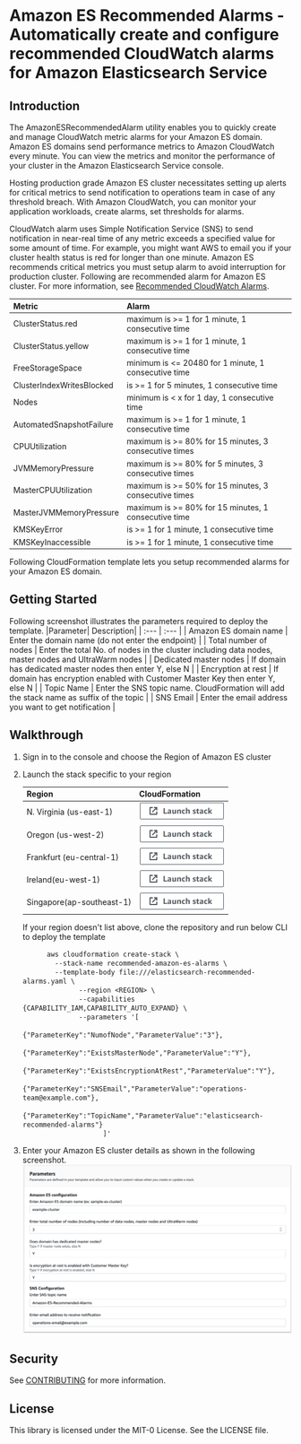 # Amazon ES Recommended Alarms - Automatically create and configure recommended CloudWatch alarms for Amazon Elasticsearch Service

## Introduction

The AmazonESRecommendedAlarm utility enables you to quickly create and manage CloudWatch metric alarms for your Amazon ES domain. Amazon ES domains send performance metrics to Amazon CloudWatch every minute. You can view the metrics and monitor the performance of your cluster in the Amazon Elasticsearch Service console. 

Hosting production grade Amazon ES cluster necessitates setting up alerts for critical metrics to send notification to operations team in case of any threshold breach. With Amazon CloudWatch, you can monitor your application workloads, create alarms, set thresholds for alarms.

CloudWatch alarm uses Simple Notification Service (SNS) to send notification in near-real time of any metric exceeds a specified value for some amount of time. For example, you might want AWS to email you if your cluster health status is red for longer than one minute.  Amazon ES recommends critical metrics you must setup alarm to avoid interruption for production cluster. Following are recommended alarm for Amazon ES cluster. For more information, see [Recommended CloudWatch Alarms](https://docs.aws.amazon.com/elasticsearch-service/latest/developerguide/cloudwatch-alarms.html).

|Metric| Alarm|
| :--- | :--- |
| ClusterStatus.red | maximum is >= 1 for 1 minute, 1 consecutive time |
| ClusterStatus.yellow | maximum is >= 1 for 1 minute, 1 consecutive time |
| FreeStorageSpace | minimum is <= 20480 for 1 minute, 1 consecutive time |
| ClusterIndexWritesBlocked | is >= 1 for 5 minutes, 1 consecutive time |
| Nodes | minimum is < x for 1 day, 1 consecutive time |
| AutomatedSnapshotFailure | maximum is >= 1 for 1 minute, 1 consecutive time |
| CPUUtilization | maximum is >= 80% for 15 minutes, 3 consecutive times |
| JVMMemoryPressure | maximum is >= 80% for 5 minutes, 3 consecutive times |
| MasterCPUUtilization | maximum is >= 50% for 15 minutes, 3 consecutive times |
| MasterJVMMemoryPressure | maximum is >= 80% for 15 minutes, 1 consecutive time |
| KMSKeyError | is >= 1 for 1 minute, 1 consecutive time |
| KMSKeyInaccessible | is >= 1 for 1 minute, 1 consecutive time |

Following CloudFormation template lets you setup recommended alarms for your Amazon ES domain.  

## Getting Started
Following screenshot illustrates the parameters required to deploy the template. 
|Parameter|	Description|
| :--- | :--- |
| Amazon ES domain name | 	Enter the domain name (do not enter the endpoint) | 
| Total number of nodes | 	Enter the total No. of nodes in the cluster including data nodes, master nodes and UltraWarm nodes | 
| Dedicated master nodes | 	If domain has dedicated master nodes then enter Y, else N | 
| Encryption at rest | 	If domain has encryption enabled with Customer Master Key then enter Y, else N  | 
| Topic Name |  	Enter the SNS topic name. CloudFormation will add the stack name as suffix of the topic | 
| SNS Email	 | Enter the email address you want to get notification | 


## Walkthrough
1. Sign in to the console and choose the Region of Amazon ES cluster

2. Launch the stack specific to your region

      | Region | CloudFormation |
      |--------|----------------|
      | N. Virginia (us-east-1) |[![Deploy in us-east-1](./images/cloudformation-launch-stack-button.png)](https://console.aws.amazon.com/cloudformation/home?region=us-east-1#/stacks/create/review?stackName=Amazon-ES-Recommended-Alarms&templateURL=https://cf-templates-1djmokk063kxm-us-east-1.s3.amazonaws.com/elasticsearch-recommended-alarms.yaml) |
      | Oregon (us-west-2) |[![Deploy in us-west-2](./images/cloudformation-launch-stack-button.png)](https://console.aws.amazon.com/cloudformation/home?region=us-west-2#/stacks/create/review?stackName=Amazon-ES-Recommended-Alarms&templateURL=https://cf-templates-1djmokk063kxm-us-west-2.s3-us-west-2.amazonaws.com/elasticsearch-recommended-alarms.yaml) |
      | Frankfurt (eu-central-1) |[![Deploy in eu-central-1](./images/cloudformation-launch-stack-button.png)](https://console.aws.amazon.com/cloudformation/home?region=eu-central-1#/stacks/create/review?stackName=Amazon-ES-Recommended-Alarms&templateURL=https://cf-templates-1djmokk063kxm-eu-central-1.s3.eu-central-1.amazonaws.com/elasticsearch-recommended-alarms.yaml) |
      | Ireland(eu-west-1) |[![Deploy in eu-west-1](./images/cloudformation-launch-stack-button.png)](https://console.aws.amazon.com/cloudformation/home?region=eu-west-1#/stacks/create/review?stackName=Amazon-ES-Recommended-Alarms&templateURL=https://cf-templates-1djmokk063kxm-eu-west-1.s3-eu-west-1.amazonaws.com/elasticsearch-recommended-alarms.yaml) |
      | Singapore(ap-southeast-1) |[![Deploy in ap-southeast-1](./images/cloudformation-launch-stack-button.png)](https://console.aws.amazon.com/cloudformation/home?region=ap-southeast-1#/stacks/create/review?stackName=Amazon-ES-Recommended-Alarms&templateURL=https://cf-templates-1djmokk063kxm-ap-southeast-1.s3-ap-southeast-1.amazonaws.com/elasticsearch-recommended-alarms.yaml) |

    If your region doesn't list above, clone the repository and run below CLI to deploy the template 
    
    

    ```shell
          aws cloudformation create-stack \
            --stack-name recommended-amazon-es-alarms \
            --template-body file:///elasticsearch-recommended-alarms.yaml \
                  --region <REGION> \
                  --capabilities {CAPABILITY_IAM,CAPABILITY_AUTO_EXPAND} \
                  --parameters '[
                        {"ParameterKey":"NumofNode","ParameterValue":"3"}, 
                        {"ParameterKey":"ExistsMasterNode","ParameterValue":"Y"},
                        {"ParameterKey":"ExistsEncryptionAtRest","ParameterValue":"Y"},
                        {"ParameterKey":"SNSEmail","ParameterValue":"operations-team@example.com"},
                        {"ParameterKey":"TopicName","ParameterValue":"elasticsearch-recommended-alarms"}
                        ]'
    
    ```

3. Enter your Amazon ES cluster details as shown in the following screenshot. 
![Sample parameters](./images/cloudformation-parameters.png)

## Security

See [CONTRIBUTING](CONTRIBUTING.md#security-issue-notifications) for more information.

## License

This library is licensed under the MIT-0 License. See the LICENSE file.

